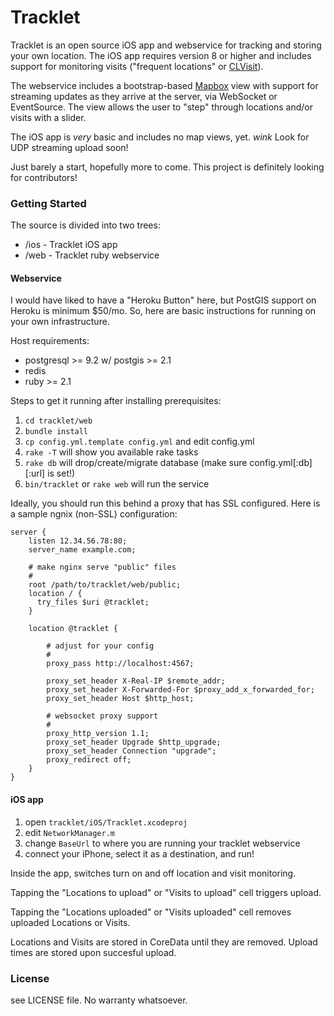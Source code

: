 Tracklet
========

Tracklet is an open source iOS app and webservice for tracking and storing your own
location. The iOS app requires version 8 or higher and includes support for monitoring
visits ("frequent locations" or [CLVisit](https://developer.apple.com/library/prerelease/ios/documentation/CoreLocation/Reference/CLVisit_class/index.html)).

The webservice includes a bootstrap-based [Mapbox](https://mapbox.com) view with
support for streaming updates as they arrive at the server, via WebSocket or
EventSource. The view allows the user to "step" through locations and/or visits
with a slider.

The iOS app is *very* basic and includes no map views, yet. *wink* Look for UDP
streaming upload soon!

Just barely a start, hopefully more to come. This project is definitely
looking for contributors!

### Getting Started

The source is divided into two trees:

* /ios - Tracklet iOS app
* /web - Tracklet ruby webservice

#### Webservice

I would have liked to have a "Heroku Button" here, but PostGIS support on Heroku is minimum $50/mo. So,
here are basic instructions for running on your own infrastructure.

Host requirements:

* postgresql >= 9.2 w/ postgis >= 2.1
* redis
* ruby >= 2.1

Steps to get it running after installing prerequisites:

1. `cd tracklet/web`
2. `bundle install`
3. `cp config.yml.template config.yml` and edit config.yml
4. `rake -T` will show you available rake tasks
5. `rake db` will drop/create/migrate database (make sure config.yml[:db][:url] is set!)
6. `bin/tracklet` or `rake web` will run the service

Ideally, you should run this behind a proxy that has SSL configured. Here is a sample
ngnix (non-SSL) configuration:

```
server {
    listen 12.34.56.78:80;
    server_name example.com;

    # make nginx serve "public" files
    #
    root /path/to/tracklet/web/public;
    location / {
      try_files $uri @tracklet;
    }

    location @tracklet {

        # adjust for your config
        #
        proxy_pass http://localhost:4567;

        proxy_set_header X-Real-IP $remote_addr;
        proxy_set_header X-Forwarded-For $proxy_add_x_forwarded_for;
        proxy_set_header Host $http_host;

        # websocket proxy support
        #
        proxy_http_version 1.1;
        proxy_set_header Upgrade $http_upgrade;
        proxy_set_header Connection "upgrade";
        proxy_redirect off;
    }
}
```

#### iOS app

1. open `tracklet/iOS/Tracklet.xcodeproj`
2. edit `NetworkManager.m`
3. change `BaseUrl` to where you are running your tracklet webservice
4. connect your iPhone, select it as a destination, and run!

Inside the app, switches turn on and off location and visit monitoring.

Tapping the "Locations to upload" or "Visits to upload" cell triggers
upload.

Tapping the "Locations uploaded" or "Visits uploaded" cell removes uploaded
Locations or Visits.

Locations and Visits are stored in CoreData until they are removed. Upload
times are stored upon succesful upload.

### License

see LICENSE file.
No warranty whatsoever.
